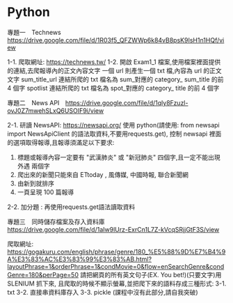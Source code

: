 # Python

專題一　Technews　https://drive.google.com/file/d/1R03f5_QFZWWp6k84vB8psK9IsH1n1HQf/view

1-1. 
爬取網址: https://technews.tw/
1-2. 
開啟 Exam1_1 檔案,使用檔案裡面提供的連結,去爬報導內的正文內容文字
一個 url 則產生一個 txt 檔,內容為 url 的正文文字
sum_title_url 連結所爬的 txt 檔名為 sum_對應的 category_ sum_title 的前 4 個字
spotlist 連結所爬的 txt 檔名為 spot_對應的 category_ title 的前 4 個字


專題二　News API　https://drive.google.com/file/d/1qly8Fzuzl-ovJ0Z7mwehSLxQ6USOIF9i/view

2-1. 
研讀 NewsAPI: https://newsapi.org/
使用 python(請使用: from newsapi import NewsApiClient 的語法取資料,不要用requests.get),
控制 newsapi 裡面的選項取得報導,且報導須滿足以下要求:
1. 標題或報導內容一定要有 "武漢肺炎" 或 "新冠肺炎" 四個字,且一定不能出現 外遇 兩個字
2. 爬出來的新聞只能來自 ETtoday , 風傳媒, 中國時報, 聯合新聞網
3. 由新到就排序
4. 一頁呈現 100 篇報導

2-2. 
加分題 : 再使用requests.get語法讀取資料


專題三　同時儲存檔案及存入資料庫　https://drive.google.com/file/d/1aIw9lUrz-ExrCn1L7Z-kVcqSRjjGtF3S/view

爬取網址: https://gogakuru.com/english/phrase/genre/180_%E5%88%9D%E7%B4%9A%E3%83%AC%E3%83%99%E3%83%AB.html?layoutPhrase=1&orderPhrase=1&condMovie=0&flow=enSearchGenre&condGenre=180&perPage=50
請把網頁的所有英文句子(EX. You bet!)(只要文字)用 SLENIUM 抓下來,
且爬取的時候不顯示螢幕,並把爬下來的語料存成三種形式:
3-1. txt
3-2. 直接串資料庫存入
3-3. pickle (課程中沒有此部分,請自我突破)
